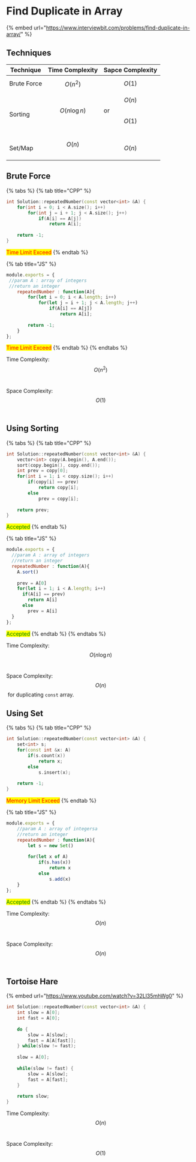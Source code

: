 # Find Duplicate in Array

{% embed url="https://www.interviewbit.com/problems/find-duplicate-in-array/" %}

## Techniques

| Technique   | Time Complexity | Sapce Complexity      |
| ----------- | --------------- | --------------------- |
| Brute Force | $$O(n^2)$$      | $$O(1)$$              |
| Sorting     | $$O(n\log n)$$​ | $$O(n)$$ or $$O(1)$$​ |
| Set/Map     | $$O(n)$$​       | $$O(n)$$              |

## Brute Force

{% tabs %}
{% tab title="CPP" %}
```cpp
int Solution::repeatedNumber(const vector<int> &A) {
    for(int i = 0; i < A.size(); i++)
        for(int j = i + 1; j < A.size(); j++)
            if(A[i] == A[j])
                return A[i];
                
    return -1;
}
```

<mark style="color:red;">Time Limit Exceed</mark>
{% endtab %}

{% tab title="JS" %}
```javascript
module.exports = { 
 //param A : array of integers
 //return an integer
    repeatedNumber : function(A){
        for(let i = 0; i < A.length; i++)
            for(let j = i + 1; j < A.length; j++)
                if(A[i] == A[j])
                    return A[i];
                    
        return -1;
    }
};
```

<mark style="color:red;">Time Limit Exceed</mark>
{% endtab %}
{% endtabs %}

Time Complexity: $$O(n^2)$$​

Space Complexity: $$O(1)$$​

## Using Sorting

{% tabs %}
{% tab title="CPP" %}
```cpp
int Solution::repeatedNumber(const vector<int> &A) {
    vector<int> copy(A.begin(), A.end());
    sort(copy.begin(), copy.end());
    int prev = copy[0];
    for(int i = 1; i < copy.size(); i++) 
        if(copy[i] == prev)    
            return copy[i];
        else
            prev = copy[i];
            
    return prev;
}
```

<mark style="color:green;">Accepted</mark>
{% endtab %}

{% tab title="JS" %}
```javascript
module.exports = { 
  //param A : array of integers
  //return an integer
  repeatedNumber : function(A){
    A.sort()
    
    prev = A[0]
    for(let i = 1; i < A.length; i++)
      if(A[i] == prev)
        return A[i]
      else
        prev = A[i]
  }
};
```

<mark style="color:green;">Accepted</mark>
{% endtab %}
{% endtabs %}

Time Complexity: $$O(n \log n)$$​

Space Complexity: $$O(n)$$​ for duplicating `const` array.

## Using Set

{% tabs %}
{% tab title="CPP" %}
```cpp
int Solution::repeatedNumber(const vector<int> &A) {
    set<int> s;
    for(const int &x: A)
        if(s.count(x))
            return x;
        else
            s.insert(x);
            
    return -1;
}
```

<mark style="color:red;">Memory Limit Exceed</mark>
{% endtab %}

{% tab title="JS" %}
```javascript
module.exports = { 
    //param A : array of integersa
    //return an integer
    repeatedNumber : function(A){
        let s = new Set()
        
        for(let x of A)
            if(s.has(x))
                return x
            else
                s.add(x)
    }
};
```

<mark style="color:green;">Accepted</mark>
{% endtab %}
{% endtabs %}

Time Complexity: $$O(n)$$​

Space Complexity: $$O(n)$$​

## Tortoise Hare

{% embed url="https://www.youtube.com/watch?v=32Ll35mhWg0" %}

```cpp
int Solution::repeatedNumber(const vector<int> &A) {
    int slow = A[0];
    int fast = A[0];
    
    do {
        slow = A[slow];
        fast = A[A[fast]];
    } while(slow != fast);
    
    slow = A[0];
    
    while(slow != fast) {
        slow = A[slow];
        fast = A[fast];
    }
    
    return slow;
}
```

Time Complexity: $$O(n)$$​

Space Complexity: $$O(1)$$​
